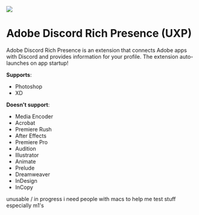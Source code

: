 ![](https://github.com/lolitee/adobe-discord-rpc/blob/master/demo/demo.gif?raw=true)
# Adobe Discord Rich Presence (UXP)

Adobe Discord Rich Presence is an extension that connects Adobe apps with Discord and provides information for your profile. The extension auto-launches on app startup!

**Supports**:
- Photoshop
- XD

**Doesn't support**:
- Media Encoder
- Acrobat
- Premiere Rush
- After Effects
- Premiere Pro
- Audition
- Illustrator
- Animate 
- Prelude
- Dreamweaver 
- InDesign
- InCopy

unusable / in progress
i need people with macs to help me test stuff especially m1's
